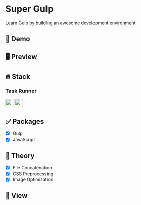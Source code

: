# Super Gulp
Learn Gulp by building an awesome development environment

## 🔗 Demo

## 🖥 Preview

## 🔥 Stack

### Task Runner

<img height='25' src="https://img.shields.io/badge/JavaScript-F7DF1E?style=flat-square&logo=JavaScript&logoColor=white"/> <img height='25' src="https://img.shields.io/badge/Gulp-CF4647?style=flat-square&logo=Gulp&logoColor=white"/>

## ✅ Packages

- [x] Gulp
- [x] JavaScript

## 📖 Theory

- [x] File Concatenation
- [x] CSS Preprocessing
- [x] Image Optimization

## 📱 View
